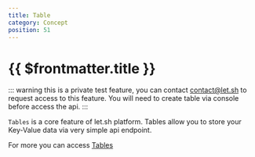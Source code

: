```yaml
---
title: Table
category: Concept
position: 51
---
```


# {{ $frontmatter.title }}

::: warning
this is a private test feature, you can contact <contact@let.sh> to request access to this feature. You will need to create table via console before access the api.
:::

`Tables` is a core feature of let.sh platform. Tables allow you to store your Key-Value data via very simple api endpoint.

For more you can access [Tables](/tables/tables)
